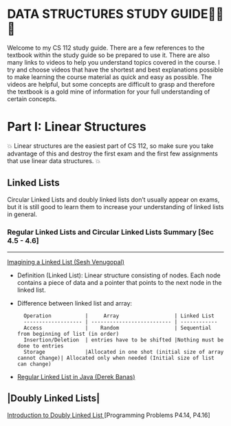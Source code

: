 DATA STRUCTURES STUDY GUIDE:book::book::book:
===========================


Welcome to my CS 112 study guide. There are a few references to the textbook within the study guide so
be prepared to use it. There are also many links to videos to help you understand topics covered in 
the course. I try and choose videos that have the shortest and best explanations possible to make learning 
the course material as quick and easy as possible. The videos are helpful, but some concepts are difficult to
grasp and therefore the textbook is a gold mine of information for your full understanding of certain concepts.





Part I:  Linear Structures
=========================
:boom: Linear structures are the easiest part of CS 112, so make sure you take advantage of this and destroy the first exam and the first few assignments that use linear data structures. :boom:

Linked Lists
-------------
Circular Linked Lists and doubly linked lists don’t usually appear on exams, but it is still good to learn them
to increase your understanding of linked lists in general.
### Regular Linked Lists and Circular Linked Lists Summary [Sec 4.5 - 4.6]

------------------------------------------------------------------------
[Imagining a Linked List (Sesh Venugopal)](https://www.youtube.com/watch?v=_ri3Qm5A4Dk)
  - Definition (Linked List): Linear structure consisting of nodes. Each node contains a piece of data and a pointer that     points to the next node in the linked list.
  - Difference between linked list and array:

          Operation           |     Array                  | Linked List
          ------------------- | -------------------------- | ------------
          Access              |    Random                  | Sequential from beginning of list (in order)
          Insertion/Deletion  | entries have to be shifted |Nothing must be done to entries
          Storage             |Allocated in one shot (initial size of array cannot change)| Allocated only when needed (Initial size of list can change)

  
  
  - [Regular Linked List in Java (Derek Banas)](https://www.youtube.com/watch?v=195KUinjBpU)
  
  |Doubly Linked Lists|
-----------------------
 [Introduction to Doubly Linked List ](https://www.youtube.com/watch?v=JdQeNxWCguQ) [Programming Problems P4.14, P4.16]
